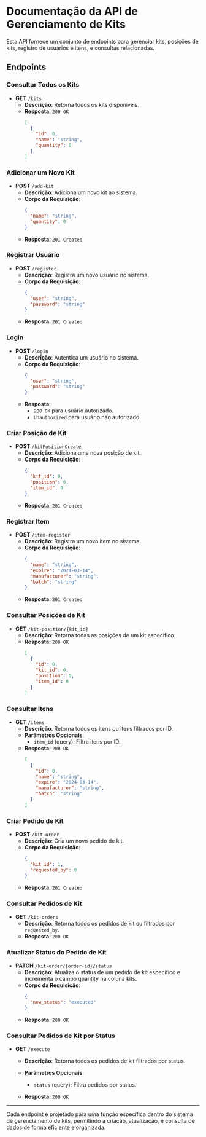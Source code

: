 # Documentação da API de Gerenciamento de Kits

Esta API fornece um conjunto de endpoints para gerenciar kits, posições de kits, registro de usuários e itens, e consultas relacionadas.

## Endpoints

### Consultar Todos os Kits

- **GET** `/kits`
  - **Descrição**: Retorna todos os kits disponíveis.
  - **Resposta**: `200 OK`
    ```json
    [
      {
        "id": 0,
        "name": "string",
        "quantity": 0
      }
    ]
    ```

### Adicionar um Novo Kit

- **POST** `/add-kit`
  - **Descrição**: Adiciona um novo kit ao sistema.
  - **Corpo da Requisição**:
    ```json
    {
      "name": "string",
      "quantity": 0
    }
    ```
  - **Resposta**: `201 Created`

### Registrar Usuário

- **POST** `/register`
  - **Descrição**: Registra um novo usuário no sistema.
  - **Corpo da Requisição**:
    ```json
    {
      "user": "string",
      "password": "string"
    }
    ```
  - **Resposta**: `201 Created`

### Login

- **POST** `/login`
  - **Descrição**: Autentica um usuário no sistema.
  - **Corpo da Requisição**:
    ```json
    {
      "user": "string",
      "password": "string"
    }
    ```
  - **Resposta**:
    - `200 OK` para usuário autorizado.
    - `Unauthorized` para usuário não autorizado.

### Criar Posição de Kit

- **POST** `/kitPositionCreate`
  - **Descrição**: Adiciona uma nova posição de kit.
  - **Corpo da Requisição**:
    ```json
    {
      "kit_id": 0,
      "position": 0,
      "item_id": 0
    }
    ```
  - **Resposta**: `201 Created`

### Registrar Item

- **POST** `/item-register`
  - **Descrição**: Registra um novo item no sistema.
  - **Corpo da Requisição**:
    ```json
    {
      "name": "string",
      "expire": "2024-03-14",
      "manufacturer": "string",
      "batch": "string"
    }
    ```
  - **Resposta**: `201 Created`

### Consultar Posições de Kit

- **GET** `/kit-position/{kit_id}`
  - **Descrição**: Retorna todas as posições de um kit específico.
  - **Resposta**: `200 OK`
    ```json
    [
      {
        "id": 0,
        "kit_id": 0,
        "position": 0,
        "item_id": 0
      }
    ]
    ```

### Consultar Itens

- **GET** `/itens`
  - **Descrição**: Retorna todos os itens ou itens filtrados por ID.
  - **Parâmetros Opcionais**:
    - `item_id` (query): Filtra itens por ID.
  - **Resposta**: `200 OK`
    ```json
    [
      {
        "id": 0,
        "name": "string",
        "expire": "2024-03-14",
        "manufacturer": "string",
        "batch": "string"
      }
    ]
    ```

### Criar Pedido de Kit

- **POST** `/kit-order`
  - **Descrição**: Cria um novo pedido de kit.
  - **Corpo da Requisição**:
    ```json
    {
      "kit_id": 1,
      "requested_by": 0
    }
    ```
  - **Resposta**: `201 Created`

### Consultar Pedidos de Kit

- **GET** `/kit-orders`
  - **Descrição**: Retorna todos os pedidos de kit ou filtrados por `requested_by`.
  - **Resposta**: `200 OK`

### Atualizar Status do Pedido de Kit

- **PATCH** `/kit-order/{order-id}/status`
  - **Descrição**: Atualiza o status de um pedido de kit específico e incrementa o campo quantity na coluna kits.
  - **Corpo da Requisição**:
    ```json
    {
      "new_status": "executed"
    }
    ```
  - **Resposta**: `200 OK`

### Consultar Pedidos de Kit por Status

- **GET** `/execute`

  - **Descrição**: Retorna todos os pedidos de kit filtrados por status.

  - **Parâmetros Opcionais**:
    - `status` (query): Filtra pedidos por status.
  - **Resposta**: `200 OK`

---

Cada endpoint é projetado para uma função específica dentro do sistema de gerenciamento de kits, permitindo a criação, atualização, e consulta de dados de forma eficiente e organizada.
